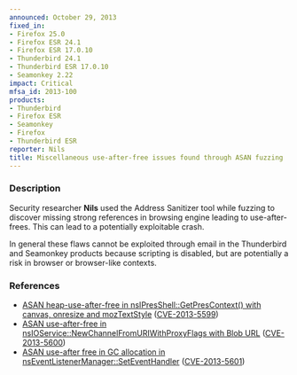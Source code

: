 ```yaml
---
announced: October 29, 2013
fixed_in:
- Firefox 25.0
- Firefox ESR 24.1
- Firefox ESR 17.0.10
- Thunderbird 24.1
- Thunderbird ESR 17.0.10
- Seamonkey 2.22
impact: Critical
mfsa_id: 2013-100
products:
- Thunderbird
- Firefox ESR
- Seamonkey
- Firefox
- Thunderbird ESR
reporter: Nils
title: Miscellaneous use-after-free issues found through ASAN fuzzing
---
```


<h3>Description</h3>

<p>Security researcher <strong>Nils</strong> used the Address Sanitizer tool
while fuzzing to discover missing strong references in browsing engine leading
to use-after-frees. This can lead to a potentially exploitable crash. 
</p>

<p class="note">In general these flaws cannot be exploited through email in the
Thunderbird and Seamonkey products because scripting is disabled, but are
potentially a risk in browser or browser-like contexts.</p>

<h3>References</h3>

<ul>
  <li><a href="https://bugzilla.mozilla.org/show_bug.cgi?id=915210">
       ASAN heap-use-after-free in nsIPresShell::GetPresContext() with canvas,
onresize and mozTextStyle</a> (<a href="http://cve.mitre.org/cgi-bin/cvename.cgi?name=CVE-2013-5599" class="ex-ref">CVE-2013-5599</a>)</li>
  <li><a href="https://bugzilla.mozilla.org/show_bug.cgi?id=916576">
       ASAN use-after-free in nsIOService::NewChannelFromURIWithProxyFlags with
Blob URL</a> (<a href="http://cve.mitre.org/cgi-bin/cvename.cgi?name=CVE-2013-5600" class="ex-ref">CVE-2013-5600</a>)</li>
  <li><a href="https://bugzilla.mozilla.org/show_bug.cgi?id=916685">
       ASAN use-after free in GC allocation in
nsEventListenerManager::SetEventHandler</a> (<a href="http://cve.mitre.org/cgi-bin/cvename.cgi?name=CVE-2013-5601" class="ex-ref">CVE-2013-5601</a>)</li>
</ul>



